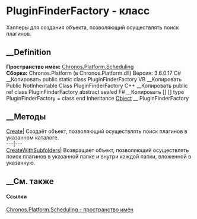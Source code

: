 # PluginFinderFactory - класс
Хэлперы для создания объекта, позволяющий осуществлять поиск плагинов.
## __Definition
 **Пространство имён:**
[Chronos.Platform.Scheduling](N_Chronos_Platform_Scheduling.htm)  
 **Сборка:** Chronos.Platform (в Chronos.Platform.dll) Версия: 3.6.0.17
C# __Копировать
     public static class PluginFinderFactory
VB __Копировать
     Public NotInheritable Class PluginFinderFactory
C++ __Копировать
     public ref class PluginFinderFactory abstract sealed
F# __Копировать
     [<AbstractClassAttribute>]
    [<SealedAttribute>]
    type PluginFinderFactory = class end
Inheritance
    [Object](https://learn.microsoft.com/dotnet/api/system.object) __ PluginFinderFactory
##  __Методы
[Create](M_Chronos_Platform_Scheduling_PluginFinderFactory_Create.htm)|
Создаёт объект, позволяющий осуществлять поиск плагинов в указанном каталоге.  
---|---  
[CreateWithSubfolders](M_Chronos_Platform_Scheduling_PluginFinderFactory_CreateWithSubfolders.htm)|
Возвращает объект, позволяющий осуществлять поиск плагинов в указанной папке и
внутри каждой папки, вложенной в указанную.  
## __См. также
#### Ссылки
[Chronos.Platform.Scheduling - пространство
имён](N_Chronos_Platform_Scheduling.htm)
